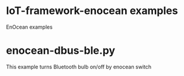# IoT-framework-enocean examples

EnOcean examples


# enocean-dbus-ble.py
This example turns Bluetooth bulb on/off by enocean switch 